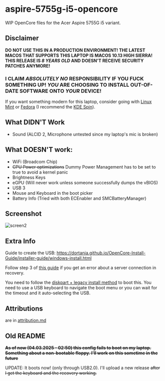 # aspire-5755g-i5-opencore
WIP OpenCore files for the Acer Aspire 5755G i5 variant.

## Disclaimer
**DO NOT USE THIS IN A PRODUCTION ENVIRONMENT! THE LATEST MACOS THAT SUPPORTS THIS LAPTOP IS MACOS 10.13 HIGH SIERRA! THIS RELEASE IS *8 YEARS OLD* AND DOESN'T RECEIVE SECURITY PATCHES ANYMORE!**
### I CLAIM *ABSOLUTELY NO* RESPONSIBILITY IF YOU FUCK SOMETHING UP! *YOU* ARE CHOOSING TO INSTALL OUT-OF-DATE SOFTWARE ONTO *YOUR* DEVICE!

If you want something modern for this laptop, consider going with [Linux Mint](https://www.linuxmint.com/) or [Fedora](https://fedoraproject.org/) (I recommend the [KDE Spin](https://fedoraproject.org/spins/kde)).

## What DIDN'T Work
- Sound (ALCID 2, Microphone untested since my laptop's mic is broken)

## What DOESN'T work:
- WiFi (Broadcom Chip)
- ~~CPU Power optimizations~~ Dummy Power Management has to be set to true to avoid a kernel panic
- Brightness Keys
- eGPU (Will never work unless someone successfully dumps the vBIOS)
- USB 3
- Mouse and Keyboard in the boot picker
- Battery Info (Tried with both ECEnabler and SMCBatteryManager)

## Screenshot

![screen2](https://github.com/user-attachments/assets/34db68bb-d78f-4279-81d1-fc703b361d2a)

## Extra Info

Guide to create the USB: https://dortania.github.io/OpenCore-Install-Guide/installer-guide/windows-install.html

Follow step 3 of [this guide](https://mrmacintosh.com/how-to-fix-the-recovery-server-could-not-be-contacted-error-high-sierra-recovery-is-still-online-but-broken/) if you get an error about a server connection in recovery.

You need to follow the [diskpart + legacy install method](https://dortania.github.io/OpenCore-Install-Guide/installer-guide/windows-install.html#diskpart-method) to boot this. You need to use a USB keyboard to navigate the boot menu or you can wait for the timeout and it auto-selecting the USB.

## Attributions
are in [attribution.md](https://github.com/eveee00/aspire-5755g-i5-opencore/blob/main/attribution.md)

## Old README
~~**As of now (04.03.2025 - 02:50) this config fails to boot on my laptop. Something about a non-bootable floppy. I'll work on this sometime in the future**~~

UPDATE: It boots now! (only through USB2.0). I'll upload a new release ~~after I get the keyboard and the recovery working.~~
